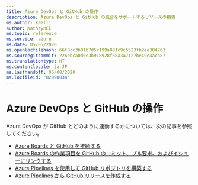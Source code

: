 ```yaml
---
title: Azure DevOps と GitHub の操作
description: Azure DevOps と GitHub の統合をサポートするリソースの検索
ms.author: kaelli
author: KathrynEE
ms.topic: reference
ms.service: azure
ms.date: 05/05/2020
ms.openlocfilehash: 66f8cc3b81b7d5c199a801c9c5523fb2ee304763
ms.sourcegitcommit: 226ebca0d0e3b918928f58a3a7127be49e4aca87
ms.translationtype: HT
ms.contentlocale: ja-JP
ms.lasthandoff: 05/08/2020
ms.locfileid: "82990034"
---
```

# <a name="work-with-azure-devops-and-github"></a>Azure DevOps と GitHub の操作 

Azure DevOps が GitHub とどのように連動するかについては、次の記事を参照してください。  

- [Azure Boards と GitHub を接続する](/azure/devops/boards/github)   
- [Azure Boards の作業項目を GitHub のコミット、プル要求、およびイシューにリンクする](/azure/devops/boards/github/link-to-from-github)  
- [Azure Pipelines を使用して GitHub リポジトリを構築する](/azure/devops/pipelines/repos/github)   
- [Azure Pipelines から GitHub リリースを作成する](/azure/devops/pipelines/tasks/utility/github-release)  
 
